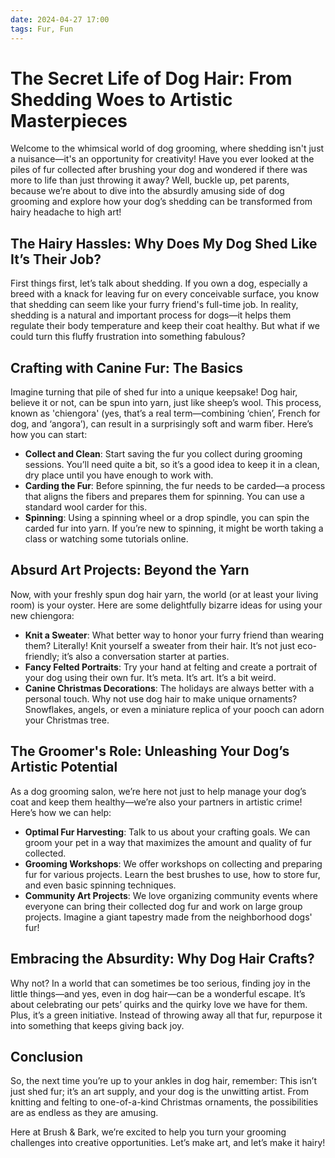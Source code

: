 ```yaml
---
date: 2024-04-27 17:00
tags: Fur, Fun
---
```


# The Secret Life of Dog Hair: From Shedding Woes to Artistic Masterpieces

Welcome to the whimsical world of dog grooming, where shedding isn't just a nuisance—it's an opportunity for creativity! Have you ever looked at the piles of fur collected after brushing your dog and wondered if there was more to life than just throwing it away? Well, buckle up, pet parents, because we’re about to dive into the absurdly amusing side of dog grooming and explore how your dog’s shedding can be transformed from hairy headache to high art!

## The Hairy Hassles: Why Does My Dog Shed Like It’s Their Job?

First things first, let’s talk about shedding. If you own a dog, especially a breed with a knack for leaving fur on every conceivable surface, you know that shedding can seem like your furry friend's full-time job. In reality, shedding is a natural and important process for dogs—it helps them regulate their body temperature and keep their coat healthy. But what if we could turn this fluffy frustration into something fabulous?

## Crafting with Canine Fur: The Basics

Imagine turning that pile of shed fur into a unique keepsake! Dog hair, believe it or not, can be spun into yarn, just like sheep’s wool. This process, known as 'chiengora' (yes, that’s a real term—combining ‘chien’, French for dog, and ‘angora’), can result in a surprisingly soft and warm fiber. Here’s how you can start:

- **Collect and Clean**: Start saving the fur you collect during grooming sessions. You’ll need quite a bit, so it’s a good idea to keep it in a clean, dry place until you have enough to work with.
- **Carding the Fur**: Before spinning, the fur needs to be carded—a process that aligns the fibers and prepares them for spinning. You can use a standard wool carder for this.
- **Spinning**: Using a spinning wheel or a drop spindle, you can spin the carded fur into yarn. If you’re new to spinning, it might be worth taking a class or watching some tutorials online.

## Absurd Art Projects: Beyond the Yarn

Now, with your freshly spun dog hair yarn, the world (or at least your living room) is your oyster. Here are some delightfully bizarre ideas for using your new chiengora:

- **Knit a Sweater**: What better way to honor your furry friend than wearing them? Literally! Knit yourself a sweater from their hair. It’s not just eco-friendly; it’s also a conversation starter at parties.
- **Fancy Felted Portraits**: Try your hand at felting and create a portrait of your dog using their own fur. It’s meta. It’s art. It’s a bit weird.
- **Canine Christmas Decorations**: The holidays are always better with a personal touch. Why not use dog hair to make unique ornaments? Snowflakes, angels, or even a miniature replica of your pooch can adorn your Christmas tree.

## The Groomer's Role: Unleashing Your Dog’s Artistic Potential

As a dog grooming salon, we’re here not just to help manage your dog’s coat and keep them healthy—we’re also your partners in artistic crime! Here’s how we can help:

- **Optimal Fur Harvesting**: Talk to us about your crafting goals. We can groom your pet in a way that maximizes the amount and quality of fur collected.
- **Grooming Workshops**: We offer workshops on collecting and preparing fur for various projects. Learn the best brushes to use, how to store fur, and even basic spinning techniques.
- **Community Art Projects**: We love organizing community events where everyone can bring their collected dog fur and work on large group projects. Imagine a giant tapestry made from the neighborhood dogs' fur!

## Embracing the Absurdity: Why Dog Hair Crafts?

Why not? In a world that can sometimes be too serious, finding joy in the little things—and yes, even in dog hair—can be a wonderful escape. It’s about celebrating our pets’ quirks and the quirky love we have for them. Plus, it’s a green initiative. Instead of throwing away all that fur, repurpose it into something that keeps giving back joy.

## Conclusion

So, the next time you’re up to your ankles in dog hair, remember: This isn’t just shed fur; it’s an art supply, and your dog is the unwitting artist. From knitting and felting to one-of-a-kind Christmas ornaments, the possibilities are as endless as they are amusing.

Here at Brush & Bark, we’re excited to help you turn your grooming challenges into creative opportunities. Let’s make art, and let’s make it hairy!